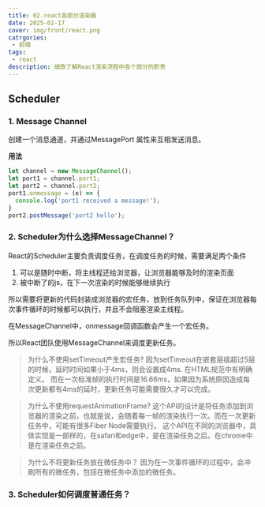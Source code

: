 ```yaml
---
title: 02.react各部分渲染器
date: 2025-02-17
cover: img/front/react.png
catrgories:
 - 前端
tags:
 - react
description: 细致了解React渲染流程中各个部分的职责
---
```


## Scheduler 

### 1. Message Channel

创建一个消息通道，并通过MessagePort 属性来互相发送消息。

**用法**

```js
let channel = new MessageChannel();
let port1 = channel.port1;
let port2 = channel.port2;
port1.onmessage = (e) => {
  console.log('port1 received a message!');
}
port2.postMessage('port2 hello');
```

### 2. Scheduler为什么选择MessageChannel？

React的Scheduler主要负责调度任务，在调度任务的时候，需要满足两个条件

1. 可以是随时中断，将主线程还给浏览器，让浏览器能够及时的渲染页面  
2. 被中断了的js，在下一次渲染的时候能够继续执行

所以需要将更新的代码封装成浏览器的宏任务，放到任务队列中，保证在浏览器每次事件循环的时候都可以执行，并且不会阻塞渲染主线程。  

在MessageChannel中，onmessage回调函数会产生一个宏任务。  

所以React团队使用MessageChannel来调度更新任务。

> 为什么不使用setTimeout产生宏任务?
> 因为setTimeout在嵌套层级超过5层的时候，延时时间如果小于4ms，则会设置成4ms. 在HTML规范中有明确定义。
> 而在一次标准帧的执行时间是16.66ms，如果因为系统原因造成每次更新都有4ms的延时，更新任务可能需要很久才可以完成。  

> 为什么不使用requestAnimationFrame?
> 这个API的设计是将任务添加到浏览器的渲染之前，也就是说，会随着每一帧的渲染执行一次。而在一次更新任务中，可能有很多Fiber Node需要执行。
> 这个API在不同的浏览器中，具体实现是一部样的，在safari和edge中，是在渲染任务之后。在chrome中是在渲染任务之前。

> 为什么不将更新任务放在微任务中？
> 因为在一次事件循环的过程中，会冲刷所有的微任务，包括在微任务中添加的微任务。

### 3. Scheduler如何调度普通任务？


